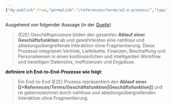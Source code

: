 ```yaml
---
{"dg-publish":true,"permalink":"/references/terms/e2-e-prozess/","tags":["class/termNote"]}
---
```



Ausgehend von folgender Aussage (in der [Quelle](https://learning.sap.com/courses/introducing-sap-s-core-business-processes-sap-for-industries-and-the-sap-partner-network/understanding-sap-s-end-to-end-business-processes))
> (E2E) Geschäftsprozesse bilden den gesamten **Ablauf einer Geschäftsfunktion** ab und gewährleisten eine nahtlose und abteilungsübergreifende Interaktion ohne Fragmentierung. 
> Diese Prozesse integrieren Vertrieb, Lieferkette, Finanzen, Beschaffung und Personalwesen in einen kontinuierlichen und intelligenten Workflow und beseitigen Datensilos, Ineffizienzen und Engpässe.

**definiere ich End-to-End-Prozesse wie folgt**:
> Ein End-to-End (E2E) Prozess repräsentiert den **Ablauf einer [[+References/Terms/Geschäftsfunktion\|Geschäftsfunktion]]** und ist gekennzeichnet durch nahtlose und abteilungsübergreifenden Interaktion ohne Fragmentierung.


